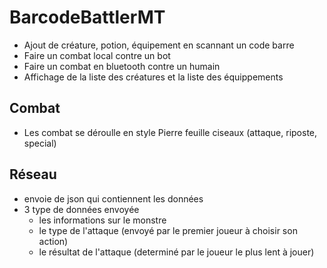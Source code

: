 # BarcodeBattlerMT

- Ajout de créature, potion, équipement en scannant un code barre
- Faire un combat local contre un bot
- Faire un combat en bluetooth contre un humain
- Affichage de la liste des créatures et la liste des équippements

## Combat
- Les combat se déroulle en style Pierre feuille ciseaux (attaque, riposte, special)

## Réseau
- envoie de json qui contiennent les données
- 3 type de données envoyée
	- les informations sur le monstre
	- le type de l'attaque (envoyé par le premier joueur à choisir son action)
	- le résultat de l'attaque (determiné par le joueur le plus lent à jouer)
